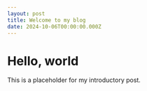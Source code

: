 ```yaml
---
layout: post
title: Welcome to my blog
date: 2024-10-06T00:00:00.000Z
---
```


# Hello, world

This is a placeholder for my introductory post.
